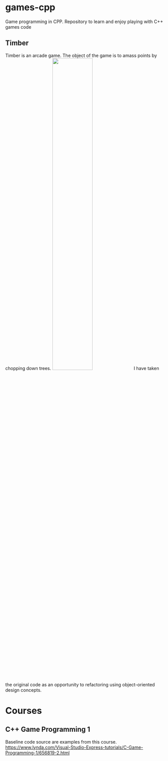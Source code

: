 # games-cpp
Game programming in CPP. 
Repository to learn and enjoy playing with C++ games code

## Timber
Timber is an arcade game. The object of the game is to amass points by chopping down trees.
[<img src="https://img.youtube.com/vi/QH_nfTJrEtk/maxresdefault.jpg" width="50%">](https://youtu.be/QH_nfTJrEtk)
I have taken the original code as an opportunity to refactoring using object-oriented design concepts.

# Courses
## C++ Game Programming 1
Baseline code source are examples from this course.
https://www.lynda.com/Visual-Studio-Express-tutorials/C-Game-Programming-1/656819-2.html

